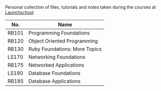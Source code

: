 Personal collection of files, tutorials and notes taken during the courses at [Launchschool](https://launchschool.com/)

| No.   | Name                          |
|-------|-------------------------------|
| RB101 | Programming Foundations       |
| RB120 | Object Oriented Programming   |
| RB130 | Ruby Foundations: More Topics |
| LS170 | Networking Foundations        |
| RB175 | Networked Applications        |
| LS180 | Database Foundations          |
| RB185 | Database Applications         |
